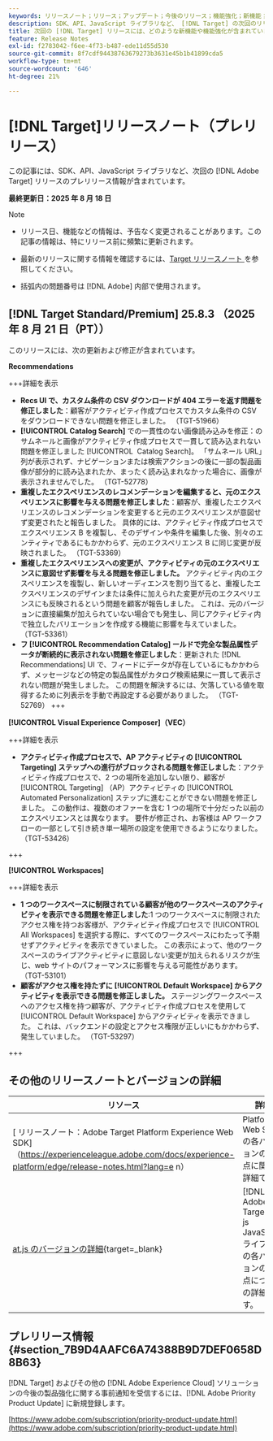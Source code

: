 ```yaml
---
keywords: リリースノート；リリース；アップデート；今後のリリース；機能強化；新機能；修正；アップデート；プレリリース；早期アクセス
description: SDK、API、JavaScript ライブラリなど、 [!DNL Target] の次回のリリースに含まれている新機能、機能強化および修正について説明します。
title: 次回の [!DNL Target] リリースには、どのような新機能や機能強化が含まれていますか？
feature: Release Notes
exl-id: f2783042-f6ee-4f73-b487-ede11d55d530
source-git-commit: 8f7cdf94438763679273b3631e45b1b41899cda5
workflow-type: tm+mt
source-wordcount: '646'
ht-degree: 21%

---
```


# [!DNL Target]リリースノート（プレリリース）

この記事には、SDK、API、JavaScript ライブラリなど、次回の [!DNL Adobe Target] リリースのプレリリース情報が含まれています。

**最終更新日：2025 年 8 月 18 日**

>[!NOTE]
>
>* リリース日、機能などの情報は、予告なく変更されることがあります。この記事の情報は、特にリリース前に頻繁に更新されます。
>
>* 最新のリリースに関する情報を確認するには、[Target リリースノート ](release-notes.md) を参照してください。
>
>* 括弧内の問題番号は [!DNL Adobe] 内部で使用されます。

## [!DNL Target Standard/Premium] 25.8.3 （2025 年 8 月 21 日（PT））

このリリースには、次の更新および修正が含まれています。

**Recommendations**

+++詳細を表示
* **Recs UI で、カスタム条件の CSV ダウンロードが 404 エラーを返す問題を修正しました**：顧客がアクティビティ作成プロセスでカスタム条件の CSV をダウンロードできない問題を修正しました。 （TGT-51966）
* **[!UICONTROL Catalog Search]** での一貫性のない画像読み込みを修正：のサムネールと画像がアクティビティ作成プロセスで一貫して読み込まれない問題を修正しました [!UICONTROL &#x200B; Catalog Search]。 「サムネール URL」列が表示されず、ナビゲーションまたは検索アクションの後に一部の製品画像が部分的に読み込まれたか、まったく読み込まれなかった場合に、画像が表示されませんでした。 （TGT-52778）
* **重複したエクスペリエンスのレコメンデーションを編集すると、元のエクスペリエンスに影響を与える問題を修正しました**：顧客が、重複したエクスペリエンスのレコメンデーションを変更すると元のエクスペリエンスが意図せず変更されたと報告しました。 具体的には、アクティビティ作成プロセスでエクスペリエンス B を複製し、そのデザインや条件を編集した後、別々のエンティティであるにもかかわらず、元のエクスペリエンス B に同じ変更が反映されました。 （TGT-53369）
* **重複したエクスペリエンスへの変更が、アクティビティの元のエクスペリエンスに意図せず影響を与える問題を修正しました。** アクティビティ内のエクスペリエンスを複製し、新しいオーディエンスを割り当てると、重複したエクスペリエンスのデザインまたは条件に加えられた変更が元のエクスペリエンスにも反映されるという問題を顧客が報告しました。 これは、元のバージョンに直接編集が加えられていない場合でも発生し、同じアクティビティ内で独立したバリエーションを作成する機能に影響を与えていました。 （TGT-53361）
* **フ [!UICONTROL Recommendation Catalog] ールドで完全な製品属性データが断続的に表示されない問題を修正しました**：更新された [!DNL Recommendations] UI で、フィードにデータが存在しているにもかかわらず、メッセージなどの特定の製品属性がカタログ検索結果に一貫して表示されない問題が発生しました。 この問題を解決するには、欠落している値を取得するために列表示を手動で再設定する必要がありました。 （TGT-52769）
+++

**[!UICONTROL Visual Experience Composer]（VEC）**

+++詳細を表示
* **アクティビティ作成プロセスで、AP アクティビティの [!UICONTROL Targeting] ステップへの進行がブロックされる問題を修正しました**：アクティビティ作成プロセスで、2 つの場所を追加しない限り、顧客が [!UICONTROL Targeting] （AP）アクティビティの [!UICONTROL Automated Personalization] ステップに進むことができない問題を修正しました。 この動作は、複数のオファーを含む 1 つの場所で十分だった以前のエクスペリエンスとは異なります。 要件が修正され、お客様は AP ワークフローの一部として引き続き単一場所の設定を使用できるようになりました。 （TGT-53426）

+++

**[!UICONTROL Workspaces]**

+++詳細を表示
* **1 つのワークスペースに制限されている顧客が他のワークスペースのアクティビティを表示できる問題を修正しました**:1 つのワークスペースに制限されたアクセス権を持つお客様が、アクティビティ作成プロセスで [!UICONTROL All Workspaces] を選択する際に、すべてのワークスペースにわたって予期せずアクティビティを表示できていました。 この表示によって、他のワークスペースのライブアクティビティに意図しない変更が加えられるリスクが生じ、web サイトのパフォーマンスに影響を与える可能性があります。 （TGT-53101）
* **顧客がアクセス権を持たずに [!UICONTROL Default Workspace] からアクティビティを表示できる問題を修正しました。** ステージングワークスペースへのアクセス権を持つ顧客が、アクティビティ作成プロセスを使用して [!UICONTROL Default Workspace] からアクティビティを表示できました。 これは、バックエンドの設定とアクセス権限が正しいにもかかわらず、発生していました。 （TGT-53297）

+++

## その他のリリースノートとバージョンの詳細

| リソース | 詳細 |
|--- |--- |
| [ リリースノート：Adobe Target Platform Experience Web SDK] （https://experienceleague.adobe.com/docs/experience-platform/edge/release-notes.html?lang=e n） | Platform Web SDK の各バージョンの変更点に関する詳細です。 |
| [at.js のバージョンの詳細](https://experienceleague.adobe.com/docs/target-dev/developer/client-side/at-js-implementation/target-atjs-versions.html?lang=ja){target=_blank} | [!DNL Adobe Target] at. js JavaScript ライブラリの各バージョンの変更点についての詳細です。 |

## プレリリース情報 {#section_7B9D4AAFC6A74388B9D7DEF0658D8B63}

[!DNL Target] およびその他の [!DNL Adobe Experience Cloud] ソリューションの今後の製品強化に関する事前通知を受信するには、[!DNL Adobe Priority Product Update] に新規登録します。

[https://www.adobe.com/subscription/priority-product-update.html](https://www.adobe.com/subscription/priority-product-update.html)

